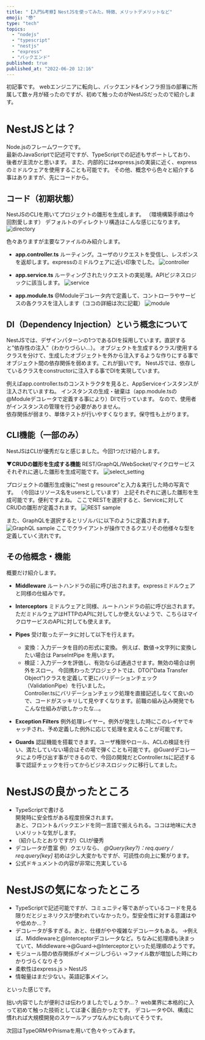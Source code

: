 ```yaml
---
title: "【入門&考察】NestJSを使ってみた。特徴、メリットデメリットなど"
emoji: "😎"
type: "tech"
topics:
  - "nodejs"
  - "typescript"
  - "nestjs"
  - "express"
  - "バックエンド"
published: true
published_at: "2022-06-20 12:16"
---
```


初記事です。
webエンジニアに転向し、バックエンド&インフラ担当の部署に所属して数ヶ月が経ったのですが、初めて触ったのがNestJSだったので紹介します。

# NestJSとは？
Node.jsのフレームワークです。  
最新のJavaScriptで記述可ですが、TypeScriptでの記述もサポートしており、後者が主流かと思います。
また、内部的にはexpress.jsの実装に近く、expressのミドルウェアを使用することも可能です。
その他、概念やら色々と紹介する事はありますが、先にコードから。

## コード（初期状態）
NestJSのCLIを用いてプロジェクトの雛形を生成します。
（環境構築手順は今回割愛します）
デフォルトのディレクトリ構造はこんな感じになります。
![directory](https://storage.googleapis.com/zenn-user-upload/dcb6cc1975d4-20220620.png)

色々ありますが主要なファイルのみ紹介します。
* **app.controller.ts**
    ルーティング。ユーザのリクエストを受信し、レスポンスを返却します。expressのミドルウェアに近い印象でした。
    ![controller](https://storage.googleapis.com/zenn-user-upload/9852c3179721-20220620.png)

* **app.service.ts**
    ルーティングされたリクエストの実処理。APIビジネスロジックに該当します。
    ![service](https://storage.googleapis.com/zenn-user-upload/fd1b3356eb25-20220620.png)

* **app.module.ts**
    @Moduleデコレータ内で定義して、コントローラやサービスの各クラスを注入します（ココの詳細は次に記載）
    ![module](https://storage.googleapis.com/zenn-user-upload/cc11f2f77ea3-20220620.png)

## DI（Dependency Injection）という概念について
NestJSでは、デザインパターンの1つであるDIを採用しています。直訳すると”依存性の注入”（わかりづらい...）。 
オブジェクトを生成するクラス/使用するクラスを分けて、生成したオブジェクトを外から注入するような作りにする事でオブジェクト間の依存関係を弱めます。これが狙いです。
NestJSでは、依存しているクラスをconstructorに注入する事でDIを実現しています。 

例えばapp.controller.tsのコンストラクタを見ると、AppServiceインスタンスが注入されていますね。
インスタンスの生成・破棄は（app.module.tsの@Moduleデコレータで定義する事により）DIで行っています。 
なので、使用者がインスタンスの管理を行う必要がありません。  
依存関係が弱まり、単体テストが行いやすくなります。保守性も上がります。

## CLI機能（一部のみ）
NestJSはCLIが優秀だなと感じました。今回1つだけ紹介します。

**▼CRUDの雛形を生成する機能**
REST/GraphQL/WebSocket/マイクロサービス それぞれに適した雛形を生成可能です。
 ![select_setting](https://storage.googleapis.com/zenn-user-upload/1c106ec08fad-20220620.png)

プロジェクトの雛形生成後に"nest g resource"と入力＆実行した時の写真です。
（今回はリソース名をusersとしています）
上記それぞれに適した雛形を生成可能です。便利ですよね。
ここでRESTを選択すると、Serviceに対してCRUDの雛形が定義されます。
![REST sample](https://storage.googleapis.com/zenn-user-upload/1883d2fc0d16-20220620.png)

また、GraphQLを選択するとリゾルバに以下のように定義されます。
![GraphQL sample](https://storage.googleapis.com/zenn-user-upload/ca4285c3a00d-20220620.png)
ここでクライアントが操作できるクエリその他様々な型を定義していく流れです。

## その他概念・機能
概要だけ紹介します。
* **Middleware**
    ルートハンドラの前に呼び出されます。expressミドルウェアと同様の仕組みです。

* **Interceptors**
    ミドルウェアと同様、ルートハンドラの前に呼び出されます。
    ただミドルウェアはHTTPのAPIに対してしか使えないようで、こちらはマイクロサービスのAPIに対しても使えます。

* **Pipes**
    受け取ったデータに対して以下を行えます。
    * 変換：入力データを目的の形式に変換。 
      例えば、数値→文字列に変換したい場合は ParseIntPipe を用います。
    * 検証：入力データを評価し、有効ならば通過させます。無効の場合は例外をスロー。 
      今回携わったプロジェクトでは、DTO("Data Transfer Object")クラスを定義して更にバリデーションチェック（ValidationPipe）を行いました。   
      Controller.tsにバリデーションチェック処理を直接記述しなくて良いので、コードがスッキリして見やすくなります。前職の組み込み開発でもこんな仕組みが欲しかったな...。

* **Exception Filters**
    例外処理レイヤー。例外が発生した時にこのレイヤでキャッチされ、予め定義した例外に応じて処理を変えることが可能です。

* **Guards**
   認証機能を搭載できます。ユーザ権限やロール、ACLの検証を行い、満たしていない場合はその場で弾くことも可能です。@Guardデコレータにより呼び出す事ができるので、今回の開発だとController.tsに記述する事で認証チェックを行ってからビジネスロジックに移行してました。

# NestJSの良かったところ
* TypeScriptで書ける   
    開発時に安全性がある程度担保されます。  
    あと、フロント＆バックエンドを同一言語で揃えられる。ココは地味に大きいメリットな気がします。
* （紹介したとおりですが）CLIが優秀
* デコレータが豊富
    例）クエリなら、 *@Query(key?)：req.query / req.query[key]*
    初めは少し大変かもですが、可読性の向上に繋がります。
* 公式ドキュメントの内容が非常に充実している 

# NestJSの気になったところ
* TypeScriptで記述可能ですが、コミュニティ等であがっているコードを見る限りだとジェネリクスが使われていなかったり。型安全性に対する意識はやや低めか...？
* デコレータが多すぎる。あと、仕様がやや複雑なデコレータもある。
    →例えば、Middlewareと@Interceptorデコレータなど。ちなみに処理順も決まっていて、Middleware→@Guard→@Interceptorといった処理順のようです。
* モジュール間の依存関係がイメージしづらい 
    →ファイル数が増加した時にわかりづらくなりそう
* 柔軟性はexpress.js > NestJS
* 情報量はまだ少ない。英語記事メイン。

といった感じです。

拙い内容でしたが便利さは伝わりましたでしょうか...？
web業界に本格的に入って初めて触った技術としては凄く面白かったです。
デコレータやDI、構成に慣れれば大規模開発のスケールアップなんかにも向いてそうです。

次回はTypeORMやPrismaを用いて色々やってみます。